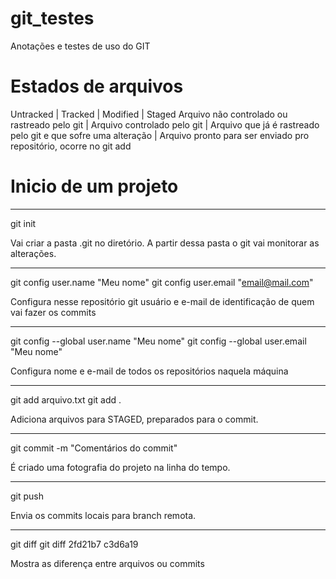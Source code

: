 # git_testes
Anotações e testes de uso do GIT


# Estados de arquivos

Untracked | Tracked | Modified | Staged
Arquivo não controlado ou rastreado pelo git | Arquivo controlado pelo git | Arquivo que já é rastreado pelo git e que sofre uma alteração | Arquivo pronto para ser enviado pro repositório, ocorre no git add


# Inicio de um projeto

---
git init

Vai criar a pasta .git no diretório. A partir dessa pasta o git vai monitorar as alterações.


---
git config user.name "Meu nome"
git config user.email "email@mail.com"

Configura nesse repositório git usuário e e-mail de identificação de quem vai fazer os commits


---
git config --global user.name "Meu nome"
git config --global user.email "Meu nome"

Configura nome e e-mail de todos os repositórios naquela máquina


---
git add arquivo.txt
git add .

Adiciona arquivos para STAGED, preparados para o commit.


---
git commit -m "Comentários do commit"

É criado uma fotografia do projeto na linha do tempo.


---
git push

Envia os commits locais para branch remota.


---
git diff
git diff 2fd21b7 c3d6a19

Mostra as diferença entre arquivos ou commits
